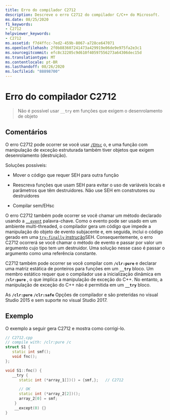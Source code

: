 ```yaml
---
title: Erro do compilador C2712
description: Descreve o erro C2712 do compilador C/C++ do Microsoft.
ms.date: 08/25/2020
f1_keywords:
- C2712
helpviewer_keywords:
- C2712
ms.assetid: f7d4ffcc-7ed2-459b-8067-a728ce647071
ms.openlocfilehash: 2f0b883607241473a429919e06de9e975fa2e3c1
ms.sourcegitcommit: efc8c32205c9d610f40597556273a64306dec15d
ms.translationtype: MT
ms.contentlocale: pt-BR
ms.lasthandoff: 08/26/2020
ms.locfileid: "88898700"
---
```

# <a name="compiler-error-c2712"></a>Erro do compilador C2712

> Não é possível usar `__try` em funções que exigem o desenrolamento de objeto

## <a name="remarks"></a>Comentários

O erro C2712 pode ocorrer se você usar [`/EHsc`](../../build/reference/eh-exception-handling-model.md) o, e uma função com manipulação de exceção estruturada também tiver objetos que exigem desenrolamento (destruição).

Soluções possíveis:

- Mover o código que requer SEH para outra função

- Reescreva funções que usam SEH para evitar o uso de variáveis locais e parâmetros que têm destruidores. Não use SEH em construtores ou destruidores

- Compilar sem/EHsc

O erro C2712 também pode ocorrer se você chamar um método declarado usando a [`__event`](../../cpp/event.md) palavra-chave. Como o evento pode ser usado em um ambiente multi-threaded, o compilador gera um código que impede a manipulação do objeto de evento subjacente e, em seguida, inclui o código gerado em uma [ `try-finally` instrução](../../cpp/try-finally-statement.md)SEH. Consequentemente, o erro C2712 ocorrerá se você chamar o método de evento e passar por valor um argumento cujo tipo tem um destruidor. Uma solução nesse caso é passar o argumento como uma referência constante.

C2712 também pode ocorrer se você compilar com **`/clr:pure`** e declarar uma matriz estática de ponteiros para funções em um **`__try`** bloco. Um membro estático requer que o compilador use a inicialização dinâmica em **`/clr:pure`** , o que implica a manipulação de exceção do C++. No entanto, a manipulação de exceção do C++ não é permitida em um **`__try`** bloco.

As **`/clr:pure`** **`/clr:safe`** Opções de compilador e são preteridas no visual Studio 2015 e sem suporte no visual Studio 2017.

## <a name="example"></a>Exemplo

O exemplo a seguir gera C2712 e mostra como corrigi-lo.

```cpp
// C2712.cpp
// compile with: /clr:pure /c
struct S1 {
   static int smf();
   void fnc();
};

void S1::fnc() {
   __try {
      static int (*array_1[])() = {smf,};   // C2712

      // OK
      static int (*array_2[2])();
      array_2[0] = smf;
    }
    __except(0) {}
}
```
